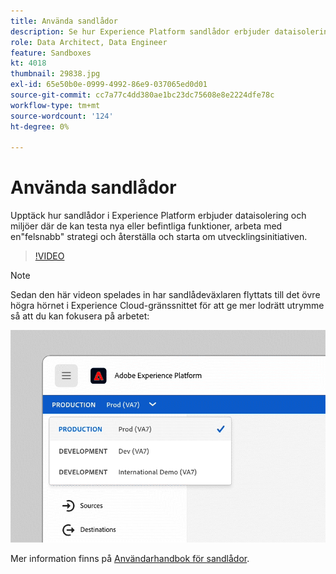 ```yaml
---
title: Använda sandlådor
description: Se hur Experience Platform sandlådor erbjuder dataisolering och miljöer där de kan testa nya eller befintliga funktioner, arbeta med en"felsnabb" strategi och återställa och starta om utvecklingsinitiativen.
role: Data Architect, Data Engineer
feature: Sandboxes
kt: 4018
thumbnail: 29838.jpg
exl-id: 65e50b0e-0999-4992-86e9-037065ed0d01
source-git-commit: cc7a77c4dd380ae1bc23dc75608e8e2224dfe78c
workflow-type: tm+mt
source-wordcount: '124'
ht-degree: 0%

---
```


# Använda sandlådor

Upptäck hur sandlådor i Experience Platform erbjuder dataisolering och miljöer där de kan testa nya eller befintliga funktioner, arbeta med en&quot;felsnabb&quot; strategi och återställa och starta om utvecklingsinitiativen.

>[!VIDEO](https://video.tv.adobe.com/v/29838/?quality=12&learn=on)

>[!NOTE]
>
>Sedan den här videon spelades in har sandlådeväxlaren flyttats till det övre högra hörnet i Experience Cloud-gränssnittet för att ge mer lodrätt utrymme så att du kan fokusera på arbetet:
>
> ![Omlokalisering av sandlådeväxlare](../assets/sandbox-switcher.gif)

Mer information finns på [Användarhandbok för sandlådor](https://experienceleague.adobe.com/docs/experience-platform/sandbox/home.html).
